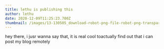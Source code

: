 ```yaml
---
title: lethu is publishing this
author: lethu
date: 2020-12-09T11:25:23.700Z
thumbnail: /images/13-130505_download-robot-png-file-robot-png-transparent-png.png
---
```

hey there, i jusr wanna say that, it is real cool toactually find out that i can post my blog remotely